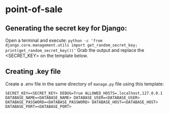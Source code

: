 # point-of-sale

## Generating the secret key for Django:
Open a terminal and execute:
`python -c 'from django.core.management.utils import get_random_secret_key; print(get_random_secret_key())'`
Grab the output and replace the <SECRET_KEY> on the template below.

## Creating .key file
Create a .env file in the same directory of `manage.py` file using this template:

``
SECRET_KEY=<SECRET_KEY>
DEBUG=True
ALLOWED_HOSTS=.localhost,127.0.0.1
DATABASE_NAME=<DATABASE_NAME>
DATABASE_USER=<DATABASE_USER>
DATABASE_PASSWORD=<DATABASE_PASSWORD>
DATABASE_HOST=<DATABASE_HOST>
DATABASE_PORT=<DATABASE_PORT>
``
